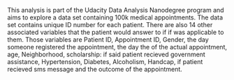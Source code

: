 This analysis is part of the Udacity Data Analysis Nanodegree program and aims to explore a data set containing 100k medical appointments. The data set contains unique ID number for each patient. There are also 14 other associated variables that the patient would answer to if if was applicable to them. Those variables are Patient ID, Appointment ID, Gender, the day someone registered the appointment, the day the of the actual appointment, age, Neighborhood, scholarship: if said patient recieved government assistance, Hypertension, Diabetes, Alcoholism, Handcap, if patient recieved sms message and the outcome of the appointment. 
  
  
